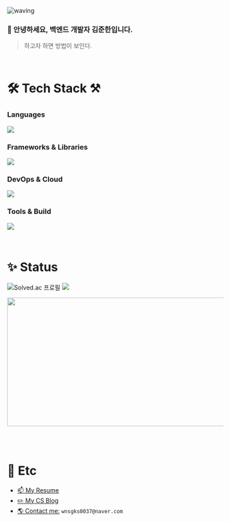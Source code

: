 ![waving](https://capsule-render.vercel.app/api?type=waving&height=150&text=Backend-Developer&fontAlign=60&fontAlignY=35&color=gradient)

### 👋 안녕하세요, 백엔드 개발자 김준한입니다.

> 하고자 하면 방법이 보인다.

<br/>

<h1>🛠 Tech Stack ⚒</h1>

### Languages
<p align="left">
  <a href="https://skillicons.dev">
    <img src="https://skillicons.dev/icons?i=java,js&perline=5" />
  </a>
</p>

### Frameworks & Libraries
<p align="left">
  <a href="https://skillicons.dev">
    <img src="https://skillicons.dev/icons?i=spring,react&perline=5" />
  </a>
</p>

### DevOps & Cloud
<p align="left">
  <a href="https://skillicons.dev">
    <img src="https://skillicons.dev/icons?i=docker,linux,aws,nginx&perline=5" />
  </a>
</p>

### Tools & Build
<p align="left">
  <a href="https://skillicons.dev">
    <img src="https://skillicons.dev/icons?i=idea,gradle,postman,git,jenkins&perline=5" />
  </a>
</p>

<br/>

<h1>✨ Status</h1>

![Solved.ac 프로필](http://mazassumnida.wtf/api/v2/generate_badge?boj=wnsgks0037)
![](http://github-profile-summary-cards.vercel.app/api/cards/stats?username=Junhan0037&theme=slateorange)

<a href="https://github.com/devxb/gitanimals">
    <img src = "https://render.gitanimals.org/farms/{Junhan0037}" width="800" height="300"/>
</a>

<br/><br/>

<h1>🎇 Etc</h1>

* [📫 My Resume](https://resume-git.netlify.app) <br/>
* [✏️ My CS Blog](https://junhan0037.notion.site/Computer-Science-915e104d730a4686af787aaf58291215) <br/>
* [🌎 Contact me:]() `wnsgks0037@naver.com` <br/>
